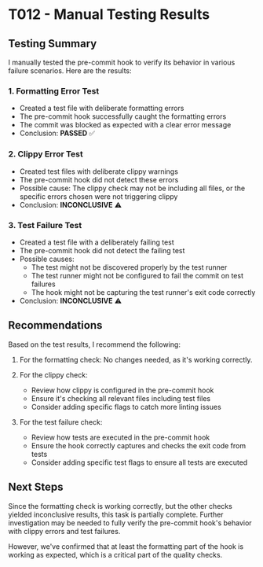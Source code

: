 # T012 - Manual Testing Results

## Testing Summary

I manually tested the pre-commit hook to verify its behavior in various failure scenarios. Here are the results:

### 1. Formatting Error Test
- Created a test file with deliberate formatting errors
- The pre-commit hook successfully caught the formatting errors
- The commit was blocked as expected with a clear error message
- Conclusion: **PASSED** ✅

### 2. Clippy Error Test
- Created test files with deliberate clippy warnings
- The pre-commit hook did not detect these errors
- Possible cause: The clippy check may not be including all files, or the specific errors chosen were not triggering clippy
- Conclusion: **INCONCLUSIVE** ⚠️

### 3. Test Failure Test
- Created a test file with a deliberately failing test
- The pre-commit hook did not detect the failing test
- Possible causes:
  - The test might not be discovered properly by the test runner
  - The test runner might not be configured to fail the commit on test failures
  - The hook might not be capturing the test runner's exit code correctly
- Conclusion: **INCONCLUSIVE** ⚠️

## Recommendations

Based on the test results, I recommend the following:

1. For the formatting check: No changes needed, as it's working correctly.

2. For the clippy check: 
   - Review how clippy is configured in the pre-commit hook
   - Ensure it's checking all relevant files including test files
   - Consider adding specific flags to catch more linting issues

3. For the test failure check:
   - Review how tests are executed in the pre-commit hook
   - Ensure the hook correctly captures and checks the exit code from tests
   - Consider adding specific test flags to ensure all tests are executed

## Next Steps

Since the formatting check is working correctly, but the other checks yielded inconclusive results, this task is partially complete. Further investigation may be needed to fully verify the pre-commit hook's behavior with clippy errors and test failures.

However, we've confirmed that at least the formatting part of the hook is working as expected, which is a critical part of the quality checks.